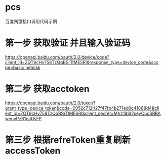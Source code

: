 # pcs
百度网盘接口调用代码示例
# 第一步 获取验证 并且输入验证码
 https://openapi.baidu.com/oauth/2.0/device/code?client_id=ZQT9cHv758TzQqBSrTtMESRI&response_type=device_code&scope=basic,netdisk
# 第二步 获取acctoken
 https://openapi.baidu.com/oauth/2.0/token?grant_type=device_token&code=0052c712427f47fb4b271ed0c41868d4&client_id=ZQT9cHv758TzQqBSrTtMESRI&client_secret=MVz18SI2seyCucSRBAweuvPz61eaUsFP
# 第三步 根据refreToken重复刷新accessToken
